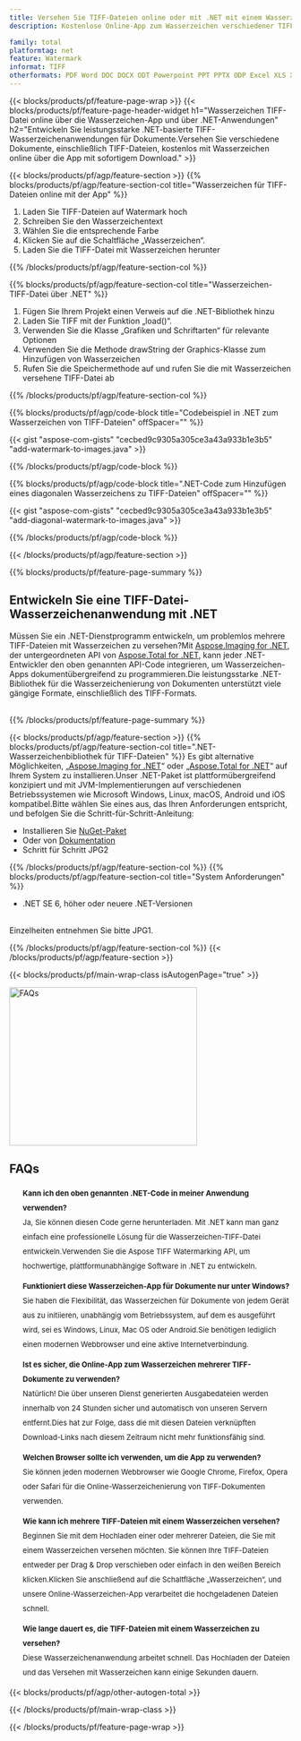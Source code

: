 ```yaml
---
title: Versehen Sie TIFF-Dateien online oder mit .NET mit einem Wasserzeichen
description: Kostenlose Online-App zum Wasserzeichen verschiedener TIFF-Dateien.C#-Code der .NET-Wasserzeichenbibliothek für TIFF-Dokumente.

family: total
platformtag: net
feature: Watermark
informat: TIFF
otherformats: PDF Word DOC DOCX ODT Powerpoint PPT PPTX ODP Excel XLS XLSX ODS
---
```

{{< blocks/products/pf/feature-page-wrap >}}
{{< blocks/products/pf/feature-page-header-widget h1="Wasserzeichen TIFF-Datei online über die Wasserzeichen-App und über .NET-Anwendungen" h2="Entwickeln Sie leistungsstarke .NET-basierte TIFF-Wasserzeichenanwendungen für Dokumente.Versehen Sie verschiedene Dokumente, einschließlich TIFF-Dateien, kostenlos mit Wasserzeichen online über die App mit sofortigem Download." >}}

{{< blocks/products/pf/agp/feature-section >}}
{{% blocks/products/pf/agp/feature-section-col title="Wasserzeichen für TIFF-Dateien online mit der App" %}}

1. Laden Sie TIFF-Dateien auf Watermark hoch
1. Schreiben Sie den Wasserzeichentext
1. Wählen Sie die entsprechende Farbe
1. Klicken Sie auf die Schaltfläche „Wasserzeichen“.
1. Laden Sie die TIFF-Datei mit Wasserzeichen herunter

{{% /blocks/products/pf/agp/feature-section-col %}}

{{% blocks/products/pf/agp/feature-section-col title="Wasserzeichen-TIFF-Datei über .NET" %}}

1. Fügen Sie Ihrem Projekt einen Verweis auf die .NET-Bibliothek hinzu
1. Laden Sie TIFF mit der Funktion „load()“.
1. Verwenden Sie die Klasse „Grafiken und Schriftarten“ für relevante Optionen
1. Verwenden Sie die Methode drawString der Graphics-Klasse zum Hinzufügen von Wasserzeichen
1. Rufen Sie die Speichermethode auf und rufen Sie die mit Wasserzeichen versehene TIFF-Datei ab

{{% /blocks/products/pf/agp/feature-section-col %}}

{{% blocks/products/pf/agp/code-block title="Codebeispiel in .NET zum Wasserzeichen von TIFF-Dateien" offSpacer="" %}}

{{< gist "aspose-com-gists" "cecbed9c9305a305ce3a43a933b1e3b5" "add-watermark-to-images.java" >}}

{{% /blocks/products/pf/agp/code-block %}}

{{% blocks/products/pf/agp/code-block title=".NET-Code zum Hinzufügen eines diagonalen Wasserzeichens zu TIFF-Dateien" offSpacer="" %}}

{{< gist "aspose-com-gists" "cecbed9c9305a305ce3a43a933b1e3b5" "add-diagonal-watermark-to-images.java" >}}

{{% /blocks/products/pf/agp/code-block %}}

{{< /blocks/products/pf/agp/feature-section >}}

{{% blocks/products/pf/feature-page-summary %}}


<h2>Entwickeln Sie eine TIFF-Datei-Wasserzeichenanwendung mit .NET</h2>

Müssen Sie ein .NET-Dienstprogramm entwickeln, um problemlos mehrere TIFF-Dateien mit Wasserzeichen zu versehen?Mit [Aspose.Imaging for .NET](https://products.aspose.com/imaging/de/net/), der untergeordneten API von [Aspose.Total for .NET](https://products.aspose.com/total/de/net/), kann jeder .NET-Entwickler den oben genannten API-Code integrieren, um Wasserzeichen-Apps dokumentübergreifend zu programmieren.Die leistungsstarke .NET-Bibliothek für die Wasserzeichenierung von Dokumenten unterstützt viele gängige Formate, einschließlich des TIFF-Formats.<br /><br />

{{% /blocks/products/pf/feature-page-summary %}}

{{< blocks/products/pf/agp/feature-section >}}
{{% blocks/products/pf/agp/feature-section-col title=".NET-Wasserzeichenbibliothek für TIFF-Dateien" %}}
Es gibt alternative Möglichkeiten, „[Aspose.Imaging for .NET](https://products.aspose.com/imaging/de/net/)“ oder „[Aspose.Total for .NET](https://products.aspose.com/total/de/net/)“ auf Ihrem System zu installieren.Unser .NET-Paket ist plattformübergreifend konzipiert und mit JVM-Implementierungen auf verschiedenen Betriebssystemen wie Microsoft Windows, Linux, macOS, Android und iOS kompatibel.Bitte wählen Sie eines aus, das Ihren Anforderungen entspricht, und befolgen Sie die Schritt-für-Schritt-Anleitung:<br />

- Installieren Sie [NuGet-Paket](https://www.nuget.org/packages/Aspose.Imaging/)
- Oder von [Dokumentation](https://docs.aspose.com/imaging/net/installation/#installing-asposeimaging-for-net-through-nuget)
- Schritt für Schritt JPG2

{{% /blocks/products/pf/agp/feature-section-col %}}
{{% blocks/products/pf/agp/feature-section-col title="System Anforderungen" %}}

- .NET SE 6, höher oder neuere .NET-Versionen

<br />
Einzelheiten entnehmen Sie bitte JPG1.

{{% /blocks/products/pf/agp/feature-section-col %}}
{{< /blocks/products/pf/agp/feature-section >}}

{{< blocks/products/pf/main-wrap-class isAutogenPage="true" >}}

<style>.howtolist li{margin-right: 0!important;line-height: 26px;position: relative;margin-bottom: 10px;font-size: 13px;list-style-type: none;}</style>
<div class="col-md-12 tl bg-gray-dark howtolist section">
  <a class="anchor" name="faqpage"></a>
  <div class="container tl dflex" itemscope="" itemtype="https://schema.org/FAQPage">
      <div class="col-md-4 howtosectiongfx">
          <img class="social-panel-hide-on-mobile" src="https://www.groupdocs.cloud/templates/brand/images/groupdocs/conversion/groupdocs_conversion-brand.png" alt="FAQs" width="335" height="283">
      </div>
      <div class="howtosection col-md-8">
          <div>
              <h2>FAQs</h2>
               <ul>
                  <li itemscope="" itemprop="mainEntity" itemtype="https://schema.org/Question">
                      <div>
                          <span itemprop="name"><b>Kann ich den oben genannten .NET-Code in meiner Anwendung verwenden?</b></span>
                      </div>
                      <div itemscope="" itemprop="acceptedAnswer" itemtype="https://schema.org/Answer">
                          <span itemprop="text">Ja, Sie können diesen Code gerne herunterladen. Mit .NET kann man ganz einfach eine professionelle Lösung für die Wasserzeichen-TIFF-Datei entwickeln.Verwenden Sie die Aspose TIFF Watermarking API, um hochwertige, plattformunabhängige Software in .NET zu entwickeln.</span>
                      </div>
                  </li>
                  <li itemscope="" itemprop="mainEntity" itemtype="https://schema.org/Question">
                      <div>
                          <span itemprop="name"><b>Funktioniert diese Wasserzeichen-App für Dokumente nur unter Windows?</b></span>
                      </div>
                      <div itemscope="" itemprop="acceptedAnswer" itemtype="https://schema.org/Answer">
                          <span itemprop="text">Sie haben die Flexibilität, das Wasserzeichen für Dokumente von jedem Gerät aus zu initiieren, unabhängig vom Betriebssystem, auf dem es ausgeführt wird, sei es Windows, Linux, Mac OS oder Android.Sie benötigen lediglich einen modernen Webbrowser und eine aktive Internetverbindung.</span>
                      </div>
                  </li>
                  <li itemscope="" itemprop="mainEntity" itemtype="https://schema.org/Question">
                      <div>
                          <span itemprop="name"><b>Ist es sicher, die Online-App zum Wasserzeichen mehrerer TIFF-Dokumente zu verwenden?</b></span>
                      </div>
                      <div itemscope="" itemprop="acceptedAnswer" itemtype="https://schema.org/Answer">
                          <span itemprop="text">Natürlich! Die über unseren Dienst generierten Ausgabedateien werden innerhalb von 24 Stunden sicher und automatisch von unseren Servern entfernt.Dies hat zur Folge, dass die mit diesen Dateien verknüpften Download-Links nach diesem Zeitraum nicht mehr funktionsfähig sind.</span>
                      </div>
                  </li>                 
                  <li itemscope="" itemprop="mainEntity" itemtype="https://schema.org/Question">
                      <div>
                          <span itemprop="name"><b>Welchen Browser sollte ich verwenden, um die App zu verwenden?</b></span>
                      </div>
                      <div itemscope="" itemprop="acceptedAnswer" itemtype="https://schema.org/Answer">
                          <span itemprop="text">Sie können jeden modernen Webbrowser wie Google Chrome, Firefox, Opera oder Safari für die Online-Wasserzeichenierung von TIFF-Dokumenten verwenden.</span>
                      </div>
                  </li>
 		  <li itemscope="" itemprop="mainEntity" itemtype="https://schema.org/Question">
                      <div>
                          <span itemprop="name"><b>Wie kann ich mehrere TIFF-Dateien mit einem Wasserzeichen versehen?</b></span>
                      </div>
                      <div itemscope="" itemprop="acceptedAnswer" itemtype="https://schema.org/Answer">
                          <span itemprop="text">Beginnen Sie mit dem Hochladen einer oder mehrerer Dateien, die Sie mit einem Wasserzeichen versehen möchten. Sie können Ihre TIFF-Dateien entweder per Drag & Drop verschieben oder einfach in den weißen Bereich klicken.Klicken Sie anschließend auf die Schaltfläche „Wasserzeichen“, und unsere Online-Wasserzeichen-App verarbeitet die hochgeladenen Dateien schnell.</span>
                      </div>
                  </li>
 		  <li itemscope="" itemprop="mainEntity" itemtype="https://schema.org/Question">
                      <div>
                          <span itemprop="name"><b>Wie lange dauert es, die TIFF-Dateien mit einem Wasserzeichen zu versehen?</b></span>
                      </div>
                      <div itemscope="" itemprop="acceptedAnswer" itemtype="https://schema.org/Answer">
                          <span itemprop="text">Diese Wasserzeichenanwendung arbeitet schnell. Das Hochladen der Dateien und das Versehen mit Wasserzeichen kann einige Sekunden dauern.</span>
                      </div>
                  </li>
              </ul>
          </div>
      </div>
  </div>

{{< blocks/products/pf/agp/other-autogen-total >}}

{{< /blocks/products/pf/main-wrap-class >}}

{{< /blocks/products/pf/feature-page-wrap >}}